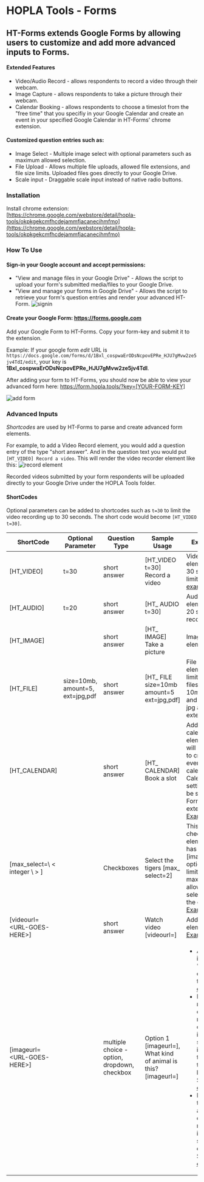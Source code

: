 # HOPLA Tools - Forms

## HT-Forms extends Google Forms by allowing users to customize and add more advanced inputs to Forms.

#### Extended Features
* Video/Audio Record - allows respondents to record a video through their webcam.
* Image Capture - allows respondents to take a picture through their webcam.
* Calendar Booking - allows respondents to choose a timeslot from the "free time" that you specifiy in your Google Calendar and create an event in your specified Google Calendar in HT-Forms' chrome extension.

#### Customized question entries such as:
* Image Select - Multiple image select with optional parameters such as maximum allowed selection.
* File Upload - Allows multiple file uploads, allowed file extensions, and file size limits. Uploaded files goes directly to your Google Drive.
* Scale input - Draggable scale input instead of native radio buttons.

### Installation
Install chrome extension: [https://chrome.google.com/webstore/detail/hopla-tools/okpkgekcmfhcdejammfjacanecihmfmo](https://chrome.google.com/webstore/detail/hopla-tools/okpkgekcmfhcdejammfjacanecihmfmo)



### How To Use
#### Sign-in your Google account and accept permissions:
* "View and manage files in your Google Drive" - Allows the script to upload your form's submitted media/files to your Google Drive.
* "View and manage your forms in Google Drive" - Allows the script to retrieve your form's question entries and render your advanced HT-Form.
![signin](https://content.screencast.com/users/SilverSerate9052/folders/Default/media/67ad9ff5-b97e-4afa-a05a-7199e3882fcf/08.02.2018-15.39.GIF)

#### Create your Google Form: https://forms.google.com

Add your Google Form to HT-Forms. Copy your form-key and submit it to the extension. 

Example: If your google form *edit* URL is `https://docs.google.com/forms/d/1Bxl_cospwaErODsNcpovEPRe_HJU7gMvw2ze5jv4TdI/edit`, your key is **1Bxl_cospwaErODsNcpovEPRe_HJU7gMvw2ze5jv4TdI**.


After adding your form to HT-Forms, you should now be able to view your advanced form here: https://form.hopla.tools/?key=[YOUR-FORM-KEY]

![add form](https://content.screencast.com/users/SilverSerate9052/folders/Default/media/d5ef3c52-04eb-4b30-8afc-bed5658b7687/08.06.2018-10.55.GIF)


### Advanced Inputs
*Shortcodes* are used by HT-Forms to parse and create advanced form elements.

For example, to add a Video Record element, you would add a question entry of the type "short answer". And in the question text you would put `[HT_VIDEO] Record a video`. This will render the video recorder element like this: ![record element](https://content.screencast.com/users/SilverSerate9052/folders/Default/media/4c83ef51-a706-4090-9364-2363245ed9e9/08.02.2018-17.10.png)

Recorded videos submitted by your form respondents will be uploaded directly to your Google Drive under the HOPLA Tools folder.

#### ShortCodes
Optional parameters can be added to shortcodes such as `t=30` to limit the video recording up to 30 seconds.
The short code would become `[HT_VIDEO t=30]`.

| ShortCode                     	| Optional Parameter               	| Question Type 	| Sample Usage                              	| Explanation                                                                                                                                                                                                                                                                                	|
|-------------------------------	|----------------------------------	|---------------	|-------------------------------------------	|--------------------------------------------------------------------------------------------------------------------------------------------------------------------------------------------------------------------------------------------------------------------------------------------	|
| [HT_VIDEO]                    	| t=30                             	| short answer  	| [HT_VIDEO t=30] Record a video            	| Video record element with 30 seconds limit. See [example](https://content.screencast.com/users/SilverSerate9052/folders/Default/media/4c83ef51-a706-4090-9364-2363245ed9e9/08.02.2018-17.10.png)                                                                                           	|
| [HT_AUDIO]                    	| t=20                             	| short answer  	| [HT_ AUDIO t=30]                          	| Audio record element with 20 seconds record limit                                                                                                                                                                                                                                          	|
| [HT_IMAGE]                    	|                                  	| short answer  	| [HT_ IMAGE] Take a picture                	| Image capture element                                                                                                                                                                                                                                                                      	|
| [HT_FILE]                     	| size=10mb, amount=5, ext=jpg,pdf 	| short answer  	| [HT_ FILE size=10mb amount=5 ext=jpg,pdf] 	| File upload element with limits of up to 5 files, max of 10mb per file, and allows only jpg and pdf file extensions                                                                                                                                                                        	|
| [HT_CALENDAR]                 	|                                  	| short answer  	| [HT_ CALENDAR] Book a slot                	| Adds a calendar element that will allow users to create an event to your calendar. Calendar settings must be set in HT-Forms extension. [Example ](https://content.screencast.com/users/SilverSerate9052/folders/Default/media/645d62c6-adfa-4db6-9d47-b08341f4c0c6/08.03.2018-14.51.png ) 	|
| [max_select=\ < integer \ > ] 	|                                  	| Checkboxes    	| Select the tigers [max_ select=2]         	| This is used for checkbox elements that has [imageurl=] options. This limits the maximum allowed selection for the entry. See [Example ](https://content.screencast.com/users/SilverSerate9052/folders/Default/media/5d59b3b8-3d2f-4a16-8b43-a7085ff679b0/08.03.2018-15.06.png )           	|
| [videourl=\<URL-GOES-HERE\>] | | short answer | Watch video [videourl=<youtube-url>] | Adds a video element. See [Example](https://content.screencast.com/users/SilverSerate9052/folders/Default/media/35c3ebb1-496e-4bb4-a390-da8e7a0576d9/08.03.2018-14.48.png) |
| [imageurl=\<URL-GOES-HERE\>] | | multiple choice - option, dropdown, checkbox | Option 1 [imageurl=<image-url>], What kind of animal is this? [imageurl=<image-url>] | <ul><li>Adds an image to a "dropdown" question type. See [example](https://content.screencast.com/users/SilverSerate9052/folders/Default/media/7d544e8f-2798-4410-b271-c58161d8fcbb/08.03.2018-14.46.png)</li><li>It makes a multiple choice's radio options as image select instead of the usual text in radio buttons. See [example](https://content.screencast.com/users/SilverSerate9052/folders/Default/media/cab60b48-9637-4dfe-9dc4-7aa3b26d18d1/08.03.2018-14.37.png)</li><li>It also transforms a checkbox options into multiple-image-select element. See [example](https://content.screencast.com/users/SilverSerate9052/folders/Default/media/1a2865b2-ba5c-494b-b3b6-f5fad910cfdc/08.03.2018-16.42.png)</li></ul>|

